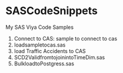 # SASCodeSnippets
My SAS Viya Code Samples
1. Connect to CAS: sample to connect to cas
2. loadsampletocas.sas
3. load Traffic Accidents to CAS
4. SCD2ValidfromtojoinintoTimeDim.sas
5. BulkloadtoPostgress.sas
